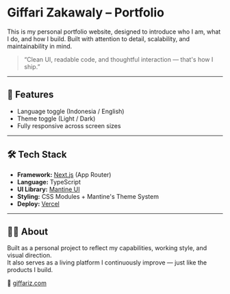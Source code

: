 # Giffari Zakawaly – Portfolio

This is my personal portfolio website, designed to introduce who I am, what I do, and how I build. Built with attention to detail, scalability, and maintainability in mind.

> “Clean UI, readable code, and thoughtful interaction — that's how I ship.”

---

## 🚀 Features

- Language toggle (Indonesia / English)
- Theme toggle (Light / Dark)
- Fully responsive across screen sizes

---

## 🛠 Tech Stack

- **Framework:** [Next.js](https://nextjs.org/) (App Router)
- **Language:** TypeScript
- **UI Library:** [Mantine UI](https://mantine.dev/)
- **Styling:** CSS Modules + Mantine's Theme System
- **Deploy:** [Vercel](https://vercel.com)

---

## 🧑‍💻 About

Built as a personal project to reflect my capabilities, working style, and visual direction.  
It also serves as a living platform I continuously improve — just like the products I build.

📍 [giffariz.com](https://giffariz.com)

